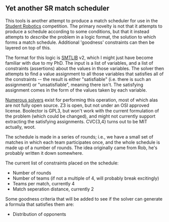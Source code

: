 ## Yet another SR match scheduler ##

This tools is another attempt to produce a match scheduler for use in the
[Student Robotics](https://studentrobotics.org) competition. The primary
novelty is not that it attempts to produce a schedule according to some
conditions, but that it instead attempts to _describe_ the problem in a logic
format, the solution to which forms a match schedule. Additional 'goodness'
constraints can then be layered on top of this.

The format for this logic is [SMTLIB](http://smtlib.org) v2, which I might just
have become familiar with due to my PhD. The input is a list of variables,
and a list of constraints (assertions) about the values in those variables.
The solver then attempts to find a value assignment to all those variables that
satisfies all of the constraints -- the result is either "satisfiable" (i.e.
there is such an assignment) or "unsatisfiable", meaning there isn't.
The satisfying assignment comes in the form of the values taken by each
variable.

[Numerous solvers](http://smtlib.cs.uiowa.edu/solvers.html) exist for performing
this operation, most of which alas are not fully open source. Z3 is open, but
not under an OSI approved license. Boolector is GPL3, but won't work with the
current formulation of the problem (which could be changed), and might not
currently support extracting the satisfying assignments. CVC{3,4} turns out to
be MIT actually, woot.

The schedule is made in a series of rounds; i.e., we have a small set of matches
in which each team participates once, and the whole schedule is made up of
a number of rounds. The idea originally came from Rob, he's probably written
it down somewhere.

The current list of constraints placed on the schedule:
 * Number of rounds
 * Number of teams (if not a multiple of 4, will probably break excitingly)
 * Teams per match, currently 4
 * Match seperation distance, currently 2

Some goodness criteria that will be added to see if the solver can generate a
formula that satisfies them are:
 * Distribution of opponents
